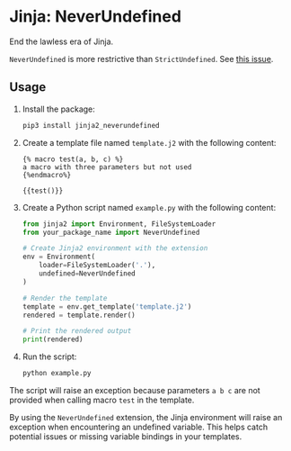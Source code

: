 # Jinja: NeverUndefined

End the lawless era of Jinja.

`NeverUndefined` is more restrictive than `StrictUndefined`. See [this issue](https://github.com/pallets/jinja/issues/1923).

## Usage

1. Install the package:

    ```bash
    pip3 install jinja2_neverundefined
    ```

2. Create a template file named `template.j2` with the following content:

    ```jinja
    {% macro test(a, b, c) %}
    a macro with three parameters but not used
    {%endmacro%}

    {{test()}}
    ```

3. Create a Python script named `example.py` with the following content:

    ```python
    from jinja2 import Environment, FileSystemLoader
    from your_package_name import NeverUndefined

    # Create Jinja2 environment with the extension
    env = Environment(
        loader=FileSystemLoader('.'),
        undefined=NeverUndefined
    )

    # Render the template
    template = env.get_template('template.j2')
    rendered = template.render()

    # Print the rendered output
    print(rendered)
    ```

4. Run the script:

    ```bash
    python example.py
    ```

The script will raise an exception because parameters `a b c` are not provided when calling macro `test` in the template.

By using the `NeverUndefined` extension, the Jinja environment will raise an exception when encountering an undefined variable. This helps catch potential issues or missing variable bindings in your templates.